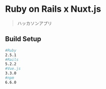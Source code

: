 # Ruby on Rails  x Nuxt.js
  
> ハッカソンアプリ

## Build Setup

``` bash
#Ruby
2.5.1
#Rails
5.2.2
#Vue.js
3.3.0
#npm
6.6.0


